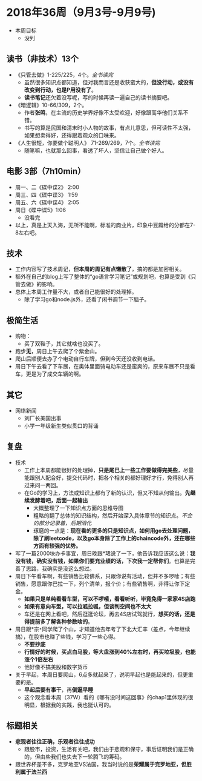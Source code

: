 # 2018年36周（9月3号-9月9号)

+ 本周目标
  + 没列

## 读书（非技术）13个

+ 《只管去做》1-225/225，4个。*全书读完*
  + 虽然很多知识点都知道，但对我而言还是收获蛮大的，**但没行动，或没有改变到行动，也是P用没有了**。
  + **读书笔记**还欠着没写呢，写的时候再读一遍自己的读书摘要吧。
+ 《暗逻辑》10-66/309，2个。
  + 作者**张鸣**，在主流的历史学界好像不太受欢迎，好像跟高华他们关系不错。
  + 书写的算是民国和清末时小人物的故事，有点儿意思，但可读性不太强，如果想卖得好，还得跟着观众的口味来。
+ 《人生很短，你要做个聪明人》 71-269/269，7个。*全书读完*
  + 随笔嘛，也就那么回事，看透了坏人，坚信让自己做个好人。

## 电影 3部（7h10min）

+ 周一、二《碟中谍2》 2:00
+ 周三、四《碟中谍3》 1:59
+ 周五、六《碟中谍4》 2:05
+ 周日《碟中谍5》1:06
  + 没看完
+ 以上，真是上天入海，无所不能啊，标准的商业片，印象中豆瓣给的分都在7-8左右吧。

## 技术

+ 工作内容写了技术周记，**但本周的周记有点懒散了**，搞的都是加密相关。
+ 额外在自己的blog上写了整体的“go语言学习笔记”或规划吧，也算是受到《只管去做》的影响。
+ 总体上本周工作量不大，或者自己能很好的处理掉。
  + 除了学习go和node.js外，还看了闲书调节一下脑子。

## 极简生活

+ 购物：
  + 买了双鞋子，其它就啥也没买了。
+ 跑步**无**，周日上午去爬了个紫金山。
+ 爬山后顺便去办了个电动自行车牌，但到今天还没收到电话。
+ 周日下午去看了下车展，在奥体里面骑电动车还是蛮爽的，原来车展不只是看车，更是为了成交车辆的啊。

## 其它

+ 网络新闻
  + 刘厂长美国出事
  + 小学一年级新生类似贯口的背诵

## 复盘

+ 技术
  + 工作上本周都能很好的处理掉，**只是尾巴上一些工作要做得完美些**，尽量能跟别人配合好，提交代码时，把各个相关的都好理好才行，免得别人再过来问一两回。
  + 在Go的学习上，方法或知识上都有了新的认识，但又不知从何输出。**先继续发酵着吧，后面一起输出**
    + 大概整理了一下知识点方面的思维导图
    + 粗略的翻了总体的知识结构，然后开始深入具体章节的知识点。*不会的部分记录着，后期消化*
    + 琢磨的一点是：**现在看的更多的只是知识点，如何用go去处理问题，除了刷leetcode，以及go本身除了工作上的chaincode外，还在哪些方面有较强的优势。**
+ 写了一篇2000块办卡事宜，周日晚跟*珺说了一下，他告诉我应该这么说：**我没有钱，确实没有钱，如果你们要充业绩的话，下次我一定帮你们**。也算是完善了思路，我确实是没这么想过。
+ 周日下午看车啊，有些销售比较佛系，只跟你说有活动，但并不多啰嗦；有些销售，愿意跟你巴拉一下，列个清单，报个价；有些销售啊，非得让你下定金。
  + **如果只是单纯看看车型，可以不啰嗦，看看听听，毕竟免得一家家4S店跑**
  + **如果有意向车型，可以拉呱拉呱，但谈判空间也不太大**
  + 车还是在网上看吧，然后逛逛论坛，再去4S店试驾就行，**想买的话，还是得提前多了解各种参数啥的**。
+ 周日跟*宗`*`同学爬了个山，才知道他去年考了下北大汇丰（差点，今年继续搞），在股市也赚了些钱，学习了一些心得。
  + **不要抄底**
  + **行情好的时候，买点白马股，等大盘涨到40%左右时，再买垃圾股，也能涨个1倍左右**
  + 他好像不搞美股和数字货币
+ 关于早起，本周日要爬山，6点多就起来了，说明早起也是能起来的，但更重要的是。
  + **早起后要有事干**，再**倒逼早睡**
  + 这个观念看本周（37W）看的《哪有没时间这回事》的chap1里体现的很明显，根据我的实践，我也挺认可的。

## 标题相关

+ **悲观者往往正确，乐观者往往成功**
  + 跟股市，投资，生活有关吧，我们由于悲观和保守，事后证明我们是正确的，但由些我们也失去下一轮腾飞的筹码。
+ 跟世界杯差不多，克罗地亚VS法国，我当时说的是**荣耀属于克罗地亚，但胜利属于法兰西**
